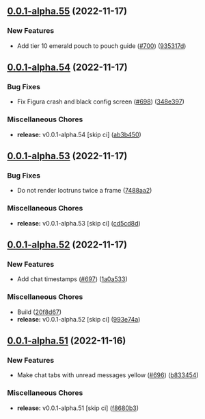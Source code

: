 ## [0.0.1-alpha.55](https://github.com/Wynntils/Artemis/compare/v0.0.1-alpha.54...v0.0.1-alpha.55) (2022-11-17)


### New Features

* Add tier 10 emerald pouch to pouch guide ([#700](https://github.com/Wynntils/Artemis/issues/700)) ([935317d](https://github.com/Wynntils/Artemis/commit/935317df4491e4e77a6fe0b36ddee810f396b0ab))

## [0.0.1-alpha.54](https://github.com/Wynntils/Artemis/compare/v0.0.1-alpha.53...v0.0.1-alpha.54) (2022-11-17)


### Bug Fixes

* Fix Figura crash and black config screen ([#698](https://github.com/Wynntils/Artemis/issues/698)) ([348e397](https://github.com/Wynntils/Artemis/commit/348e39718dab10cb7e061d4a724a824b9c991da4))


### Miscellaneous Chores

* **release:** v0.0.1-alpha.54 [skip ci] ([ab3b450](https://github.com/Wynntils/Artemis/commit/ab3b45012a13499ed9fee40ba49c933c288708fb))

## [0.0.1-alpha.53](https://github.com/Wynntils/Artemis/compare/v0.0.1-alpha.52...v0.0.1-alpha.53) (2022-11-17)


### Bug Fixes

* Do not render lootruns twice a frame ([7488aa2](https://github.com/Wynntils/Artemis/commit/7488aa25f142959febf5ca489ee078c610b3971f))


### Miscellaneous Chores

* **release:** v0.0.1-alpha.53 [skip ci] ([cd5cd8d](https://github.com/Wynntils/Artemis/commit/cd5cd8d945805c39487f8cff1c25bdd5198e9868))

## [0.0.1-alpha.52](https://github.com/Wynntils/Artemis/compare/v0.0.1-alpha.51...v0.0.1-alpha.52) (2022-11-17)


### New Features

* Add chat timestamps ([#697](https://github.com/Wynntils/Artemis/issues/697)) ([1a0a533](https://github.com/Wynntils/Artemis/commit/1a0a5336b88e80590f99a575c43f4b5e91d2cc4c))


### Miscellaneous Chores

* Build ([20f8d67](https://github.com/Wynntils/Artemis/commit/20f8d674bbb0f1a0a80bd187bb195b4e1df4532c))
* **release:** v0.0.1-alpha.52 [skip ci] ([993e74a](https://github.com/Wynntils/Artemis/commit/993e74a4a577575db04d9434ebcbb75afabc0509))

## [0.0.1-alpha.51](https://github.com/Wynntils/Artemis/compare/v0.0.1-alpha.50...v0.0.1-alpha.51) (2022-11-16)


### New Features

* Make chat tabs with unread messages yellow ([#696](https://github.com/Wynntils/Artemis/issues/696)) ([b833454](https://github.com/Wynntils/Artemis/commit/b8334547f289a466b1b4d91604b5f8e490996da0))


### Miscellaneous Chores

* **release:** v0.0.1-alpha.51 [skip ci] ([f8680b3](https://github.com/Wynntils/Artemis/commit/f8680b39b7bbf1824299bb78cc31057e4958fd0c))

